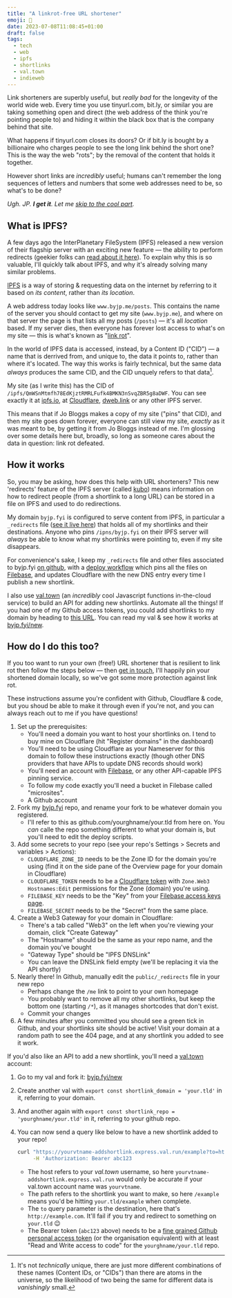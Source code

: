 ```yaml
---
title: "A linkrot-free URL shortener"
emoji: 🔗
date: 2023-07-08T11:08:45+01:00
draft: false
tags:
  - tech
  - web
  - ipfs
  - shortlinks
  - val.town
  - indieweb
---
```


Link shorteners are superbly useful, but _really bad_ for the longevity of the world wide web. Every time you use tinyurl.com, bit.ly, or similar you are taking something open and direct (the web address of the think you're pointing people to) and hiding it within the black box that is the company behind that site.

What happens if tinyurl.com closes its doors? Or if bit.ly is bought by a billionaire who charges people to see the long link behind the short one? This is the way the web "rots"; by the removal of the content that holds it together.

However short links are _incredibly_ useful; humans can't remember the long sequences of letters and numbers that some web addresses need to be, so what's to be done?

_Ugh. JP. **I get it**. Let me [skip to the cool part](#how-it-works)._

## What is IPFS?

A few days ago the InterPlanetary FileSystem (IPFS) released a new version of their flagship server with an exciting new feature — the ability to perform redirects (geekier folks can [read about it here](https://specs.ipfs.tech/ipips/ipip-0002/)). To explain why this is so valuable, I'll quickly talk about IPFS, and why it's already solving many similar problems.

[IPFS](https://ipfs.tech/) is a way of storing & requesting data on the internet by referring to it based on _its content_, rather than _its location_.

A web address today looks like `www.byjp.me/posts`. This contains the name of the server you should contact to get my site (`www.byjp.me`), and where on that server the page is that lists all my posts (`/posts`) — it's all _location_ based. If my server dies, then everyone has forever lost access to what's on my site — this is what's known as "[link rot](https://en.wikipedia.org/wiki/Link_rot)".

In the world of IPFS data is accessed, instead, by a Content ID ("CID") — a name that is derrived from, and unique to, the data it points to, rather than where it's located. The way this works is fairly technical, but the same data _always_ produces the same CID, and the CID unquely refers to that data[^1].

My site (as I write this) has the CID of `/ipfs/QmWSnMtmfh78EdKjztRMRLFufk4BMKN3nSvqZBR5g8aDWF`. You can see exactly it at [ipfs.io](https://ipfs.io/ipfs/QmWSnMtmfh78EdKjztRMRLFufk4BMKN3nSvqZBR5g8aDWF), at [Cloudflare](https://www.cloudflare-ipfs.com/ipfs/QmWSnMtmfh78EdKjztRMRLFufk4BMKN3nSvqZBR5g8aDWF), [dweb.link](https://dweb.link/ipfs/QmWSnMtmfh78EdKjztRMRLFufk4BMKN3nSvqZBR5g8aDWF) or any other IPFS server.

This means that if Jo Bloggs makes a copy of my site ("pins" that CID), and then my site goes down forever, everyone can still view my site, _exactly_ as it was meant to be, by getting it from Jo Bloggs instead of me. I'm glossing over some details here but, broadly, so long as someone cares about the data in question: link rot defeated.

[^1]: It's not _technically_ unique, there are just more different combinations of these names (Content IDs, or "CIDs") than there are atoms in the universe, so the likelihood of two being the same for different data is _vanishingly_ small.

## How it works

So, you may be asking, how does this help with URL shorteners? This new 'redirects' feature of the IPFS server (called [kubo](https://github.com/ipfs/kubo#readme)) means information on how to redirect people (from a shortlink to a long URL) can be stored in a file on IPFS and used to do redirections.

My domain `byjp.fyi` is configured to serve content from IPFS, in particular a `_redirects` file ([see it live here](https://byjp.fyi/_redirects)) that holds all of my shortlinks and their destinations. Anyone who pins `/ipns/byjp.fyi` on their IPFS server will _always_ be able to know what my shortlinks were pointing to, even if my site disappears.

For convenience's sake, I keep my `_redirects` file and other files associated to byjp.fyi [on github](https://github.com/by-jp/byjp.fyi), with a [deploy workflow](https://github.com/by-jp/byjp.fyi/blob/main/.github/workflows/deploy.yaml) which pins all the files on [Filebase](https://filebase.com/), and updates Cloudflare with the new DNS entry every time I publish a new shortlink.

I also use [val.town](https://val.town) (an _incredibly_ cool Javascript functions in-the-cloud service) to build an API for adding new shortlinks. Automate all the things! If you had one of my Github access tokens, you could add shortlinks to my domain by heading to [this URL](https://byjp-addshortlink.express.val.run/example?to=https://example.com). You can read my val & see how it works at [byjp.fyi/new](https://byjp.fyi/new).

## How do I do this too?

If you too want to run your own (free!) URL shortener that is resilient to link rot then follow the steps below — then [get in touch](/standing-invitation), I'll happily pin your shortened domain locally, so we've got some more protection against link rot.

These instructions assume you're confident with Github, Cloudflare & code, but you shoud be able to make it through even if you're not, and you can always reach out to me if you have questions!

1. Set up the prerequisites:
   - You'll need a domain you want to host your shortlinks on. I tend to buy mine on Cloudflare (hit "Register domains" in the dashboard)
   - You'll need to be using Cloudflare as your Nameserver for this domain to follow these instructions exactly (though other DNS providers that have APIs to update DNS records should work)
   - You'll need an account with [Filebase](https://filebase.com), or any other API-capable IPFS pinning service.
   - To follow my code exactly you'll need a bucket in Filebase called "microsites".
   - A Github account
2. Fork my [byjp.fyi](https://github.com/by-jp/byjp.fyi) repo, and rename your fork to be whatever domain you registered.
   - I'll refer to this as github.com/yourghname/your.tld from here on. You _can_ calle the repo something different to what your domain is, but you'll need to edit the deploy scripts.
3. Add some secrets to your repo (see your repo's Settings > Secrets and variables > Actions):
   - `CLOUDFLARE_ZONE_ID` needs to be the Zone ID for the domain you're using (find it on the side pane of the Overview page for your domain in Cloudflare)
   - `CLOUDFLARE_TOKEN` needs to be a [Cloudflare token](https://dash.cloudflare.com/profile/api-tokens) with `Zone.Web3 Hostnames:Edit` permissions for the Zone (domain) you're using.
   - `FILEBASE_KEY` needs to be the "Key" from your [Filebase access keys page](https://console.filebase.com/keys).
   - `FILEBASE_SECRET` needs to be the "Secret" from the same place.
4. Create a Web3 Gateway for your domain in Cloudflare:
   - There's a tab called "Web3" on the left when you're viewing your domain, click "Create Gateway"
   - The "Hostname" should be the same as your repo name, and the domain you've bought
   - "Gateway Type" should be "IPFS DNSLink"
   - You can leave the DNSLink field empty (we'll be replacing it via the API shortly)
5. Nearly there! In Github, manually edit the `public/_redirects` file in your new repo
   - Perhaps change the `/me` link to point to your own homepage
   - You probably want to remove all my other shortlinks, but keep the bottom one (starting `/*`), as it manages shortcodes that don't exist.
   - Commit your changes
6. A few minutes after you committed you should see a green tick in Github, and your shortlinks site should be active! Visit your domain at a random path to see the 404 page, and at any shortlink you added to see it work.

If you'd also like an API to add a new shortlink, you'll need a [val.town](https://val.town) account:

1. Go to my val and fork it: [byjp.fyi/new](https://byjp.fyi/new)
2. Create another val with `export const shortlink_domain = 'your.tld'` in it, referring to your domain.
3. And another again with `export const shortlink_repo = 'yourghname/your.tld'` in it, referring to your github repo.
4. You can now send a query like below to have a new shortlink added to your repo!

    ```sh
    curl "https://yourvtname-addshortlink.express.val.run/example?to=http://example.com" \
         -H 'Authorization: Bearer abc123
    ```

   - The host refers to your _val.town_ username, so here `yourvtname-addshortlink.express.val.run` would only be accurate if your val.town account name was `yourvtname`.
   - The path refers to the shortlink you want to make, so here `/example` means you'd be hitting `your.tld/example` when complete.
   - The `to` query parameter is the destination, here that's `http://example.com`. It'll fail if you try and redirect to something on `your.tld` 😉
   - The Bearer token (`abc123` above) needs to be a [fine grained Github personal access token](https://github.com/settings/tokens?type=beta) (or the organisation equivalent) with at least "Read and Write access to code" for the `yourghname/your.tld` repo.